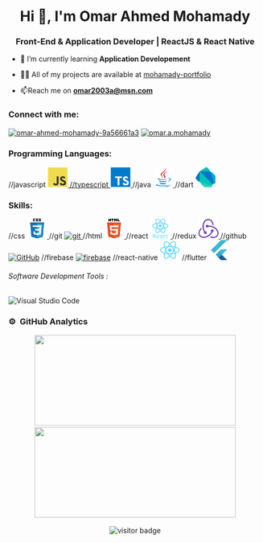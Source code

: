 <h1 align="center">Hi 👋, I'm Omar Ahmed Mohamady</h1>
<h3 align="center">Front-End & Application Developer | ReactJS & React Native</h3>

- 🌱 I’m currently learning **Application Developement**

- 👨‍💻 All of my projects are available at [mohamady-portfolio](https://mohamady-portfolio.netlify.app/)

- 📫Reach me on **omar2003a@msn.com**

<h3 align="left">Connect with me:</h3>
<p align="left">
<a href="https://www.linkedin.com/in/omar-ahmed-mohamady-9a56661a3/" target="blank"><img align="center" src="https://raw.githubusercontent.com/rahuldkjain/github-profile-readme-generator/master/src/images/icons/Social/linked-in-alt.svg" alt="omar-ahmed-mohamady-9a56661a3" height="30" width="40" /></a>
<a href="https://instagram.com/omar.a.mohamady" target="blank"><img align="center" src="https://raw.githubusercontent.com/rahuldkjain/github-profile-readme-generator/master/src/images/icons/Social/instagram.svg" alt="omar.a.mohamady" height="30" width="40" /></a>
</p>

<h3 align="left">Programming Languages:</h3>
<p align="left">
//javascript
<a href="https://developer.mozilla.org/en-US/docs/Web/JavaScript" target="_blank" rel="noreferrer"> <img src="https://raw.githubusercontent.com/devicons/devicon/master/icons/javascript/javascript-original.svg" alt="javascript" width="40" height="40"/>
//typescript
<a href="https://www.typescriptlang.org/" target="_blank" rel="noreferrer"> <img src="https://raw.githubusercontent.com/devicons/devicon/master/icons/typescript/typescript-original.svg" alt="typescript" width="40" height="40"/> </a>
//java
<a href="https://www.java.com" target="_blank" rel="noreferrer"> <img src="https://raw.githubusercontent.com/devicons/devicon/master/icons/java/java-original.svg" alt="java" width="40" height="40"/> </a>
//dart
<a href="https://dart.dev/" target="_blank" rel="noreferrer"> <img src="https://raw.githubusercontent.com/devicons/devicon/master/icons/dart/dart-original.svg" alt="dart" width="40" height="40"/> </a>
</p>

<h3 align="left">Skills:</h3>
<p align="left"> 
//css
<a href="https://www.w3schools.com/css/" target="_blank" rel="noreferrer"> <img src="https://raw.githubusercontent.com/devicons/devicon/master/icons/css3/css3-original-wordmark.svg" alt="css3" width="40" height="40"/> </a> 
//git
<a href="https://git-scm.com/" target="_blank" rel="noreferrer"> <img src="https://www.vectorlogo.zone/logos/git-scm/git-scm-icon.svg" alt="git" width="40" height="40"/> </a> 
//html
<a href="https://www.w3.org/html/" target="_blank" rel="noreferrer"> <img src="https://raw.githubusercontent.com/devicons/devicon/master/icons/html5/html5-original-wordmark.svg" alt="html5" width="40" height="40"/> </a>
//react	
<a href="https://reactjs.org/" target="_blank" rel="noreferrer"> <img src="https://raw.githubusercontent.com/devicons/devicon/master/icons/react/react-original-wordmark.svg" alt="react" width="40" height="40"/> </a> 
//redux
<a href="https://redux.js.org" target="_blank" rel="noreferrer"> <img src="https://raw.githubusercontent.com/devicons/devicon/master/icons/redux/redux-original.svg" alt="redux" width="40" height="40"/> </a> 
//github
<a href="https://www.github.com/" target="_blank" rel="noreferre"> <img src="https://img.shields.io/badge/-GitHub-05122A?style=flat&logo=github" alt="GitHub" width="40" height="40"></a>
//firebase
<a href="https://firebase.google.com/" target="_blank" rel="noreferre"> <img src="https://www.vectorlogo.zone/logos/firebase/firebase-icon.svg" alt="firebase" width="40" height="40"></a>
//react-native
<a href="https://reactnative.dev/" target="_blank" rel="noreferre"> <img src="https://raw.githubusercontent.com/devicons/devicon/master/icons/react/react-original.svg" alt="reactnative" width="40" height="40"></a>
//flutter
<a href="https://flutter.dev/?gclid=CjwKCAiAjs2bBhACEiwALTBWZUOS7eZWYyExJcm3RsK9rgKIenM78UKN00Io0_1dE3gb8EPF7MpJExoCMO8QAvD_BwE&gclsrc=aw.ds" target="_blank" rel="noreferre"> <img src="https://raw.githubusercontent.com/devicons/devicon/master/icons/flutter/flutter-original.svg" alt="flutter" width="40" height="40"></a>
</p>

###### Software Development Tools :

![Visual Studio Code](https://img.shields.io/badge/-Visual%20Studio%20Code-05122A?style=flat&logo=visual-studio-code&logoColor=007ACC)&nbsp;

### ⚙️ &nbsp;GitHub Analytics

<p align="center">
<a href="https://github.com/AVS1508">
  <img height="180em" width="400px" src="https://github-readme-stats-eight-theta.vercel.app/api?username=Mohamady1&show_icons=true&theme=algolia&include_all_commits=true&count_private=true"/>
  <img height="180em" width="400px" src="https://github-readme-stats-eight-theta.vercel.app/api/top-langs/?username=Mohamady1&layout=compact&langs_count=8&theme=algolia"/>
</a>
</p>
<p align="center">
<img src="https://visitor-badge.laobi.icu/badge?page_id=Mohamady1" alt="visitor badge"/>
</p>
